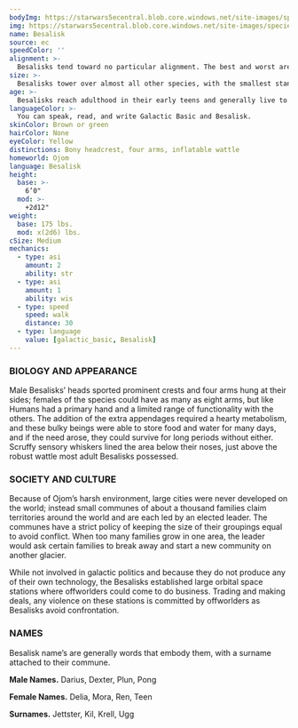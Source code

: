 ```yaml
---
bodyImg: https://starwars5ecentral.blob.core.windows.net/site-images/species/species_besalisk.png
img: https://starwars5ecentral.blob.core.windows.net/site-images/species/species_besalisk.png
name: Besalisk
source: ec
speedColor: ''
alignment: >-
  Besalisks tend toward no particular alignment. The best and worst are found among them.
size: >-
  Besalisks tower over almost all other species, with the smallest standing at 6 feet tall and weighing 200 lbs., and the largest approaching 8 feet tall and 400 lbs. Regardless of your position in that range, your size is Medium.
age: >-
  Besalisks reach adulthood in their early teens and generally live to be about 70.
languageColor: >-
  You can speak, read, and write Galactic Basic and Besalisk. 
skinColor: Brown or green
hairColor: None
eyeColor: Yellow
distinctions: Bony headcrest, four arms, inflatable wattle
homeworld: Ojom
language: Besalisk
height:
  base: >-
    6’0"
  mod: >-
    +2d12"
weight:
  base: 175 lbs.
  mod: x(2d6) lbs.
cSize: Medium
mechanics:
  - type: asi
    amount: 2
    ability: str
  - type: asi
    amount: 1
    ability: wis
  - type: speed
    speed: walk
    distance: 30
  - type: language
    value: [galactic_basic, Besalisk]
---
```

### BIOLOGY AND APPEARANCE
Male Besalisks’ heads sported prominent crests and four arms hung at their sides; females of the species could have as many as eight arms, but like Humans had a primary hand and a limited range of functionality with the others. The addition of the extra appendages required a hearty metabolism, and these bulky beings were able to store food and water for many days, and if the need arose, they could survive for long periods without either. Scruffy sensory whiskers lined the area below their noses, just above the robust wattle most adult Besalisks possessed.

### SOCIETY AND CULTURE
Because of Ojom’s harsh environment, large cities were never developed on the world; instead small communes of about a thousand families claim territories around the world and are each led by an elected leader. The communes have a strict policy of keeping the size of their groupings equal to avoid conflict. When too many families grow in one area, the leader would ask certain families to break away and start a new community on another glacier.

While not involved in galactic politics and because they do not produce any of their own technology, the Besalisks established large orbital space stations where offworlders could come to do business. Trading and making deals, any violence on these stations is committed by offworlders as Besalisks avoid confrontation.

### NAMES
Besalisk name’s are generally words that embody them, with a surname attached to their commune.

__Male Names.__ Darius, Dexter, Plun, Pong

__Female Names.__ Delia, Mora, Ren, Teen

__Surnames.__ Jettster, Kil, Krell, Ugg



    